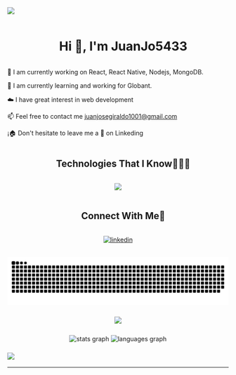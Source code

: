 <!--horizontal divider(gradiant)-->
<img src="https://user-images.githubusercontent.com/73097560/115834477-dbab4500-a447-11eb-908a-139a6edaec5c.gif">
<!--h1 without bottom border-->
<div id="user-content-toc">
  <ul align="center">
    <summary><h1 style="display: inline-block">Hi 👋, I'm JuanJo5433</h1></summary>
  </ul>
</div>
<!--Intro start-->
🔭 I am currently working on React, React Native, Nodejs, MongoDB.

🌱 I am currently learning and working for Globant.

☁️ I have great interest in web development

📫 Feel free to contact me juanjosegiraldo1001@gmail.com

¡🏠 Don't hesitate to leave me a 👋 on Linkeding
<!--Intro end-->


<!--h1 without bottom border-->
<div id="user-content-toc">
  <ul align="center">
    <summary><h2 style="display: inline-block">Technologies That I Know👨🏻‍💻</h2></summary>
  </ul>
</div>
<!--tech stack icons-->
<p align="center">
  <a href="https://skillicons.dev">
    <img src="https://skillicons.dev/icons?i=git,github,html,css,js,react,php,discord,docker,mongodb,mysql,netlify,vite,vscode,postman,tailwind,bootstrap" />
  </a>
</p>


<!-- Connect with me -->
<!--h2 without bottom border-->
<div id="user-content-toc">
  <ul align="center">
    <summary><h2 style="display: inline-block">Connect With Me🤝</h2></summary>
  </ul>
</div>

<!--icons and links-->
<p align="center">
<a href="https://www.linkedin.com/in/juan-jose-giraldo-6a199520a/" target="blank"><img align="center" src="https://user-images.githubusercontent.com/88904952/234979284-68c11d7f-1acc-4f0c-ac78-044e1037d7b0.png" alt="linkedin" height="50" width="50" /></a>

</p>
<br clear="both">

<img src="https://raw.githubusercontent.com/JuanJo5433/JuanJo5433/output/snake.svg" alt="Snake animation" />

###

<div align="center">
  <img src="https://profile-counter.glitch.me/JuanJo5433/count.svg?"  />
</div>

###

<div align="center">
  <img src="https://github-readme-stats.vercel.app/api?username=JuanJo5433&hide_title=false&hide_rank=false&show_icons=true&include_all_commits=true&count_private=true&disable_animations=false&theme=dracula&locale=en&hide_border=false&order=1" height="150" alt="stats graph"  />
  <img src="https://github-readme-stats.vercel.app/api/top-langs?username=JuanJo5433&locale=en&hide_title=false&layout=compact&card_width=320&langs_count=5&theme=dracula&hide_border=false&order=2" height="150" alt="languages graph"  />
</div>

###

 
<!--horizontal divider(gradiant)-->
<img src="https://user-images.githubusercontent.com/73097560/115834477-dbab4500-a447-11eb-908a-139a6edaec5c.gif">

----------------------------------------------------------------------
